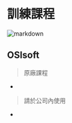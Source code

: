 # 訓練課程

![markdown](https://cc.sj-cdn.net/instructor/1fttwllb8wnsg-osisoft/themes/34teg1al3e5es/header-logo.1616330623.png "markdown")
## OSIsoft
>原廠課程
*
>請於公司內使用
*

